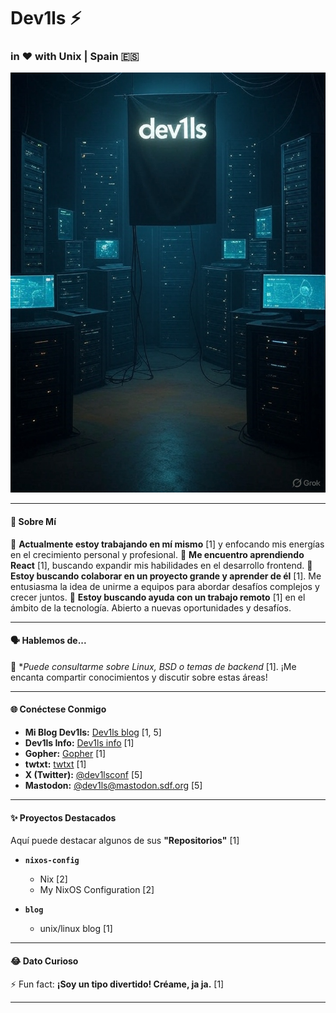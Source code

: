 # Dev1ls ⚡

### in ❤️ with Unix | Spain 🇪🇸

![banner](./dev1ls.jpg)


---

#### 👋 **Sobre Mí**

🔭 **Actualmente estoy trabajando en mí mismo** [1] y enfocando mis energías en el crecimiento personal y profesional.
🌱 **Me encuentro aprendiendo React** [1], buscando expandir mis habilidades en el desarrollo frontend.
👯 **Estoy buscando colaborar en un proyecto grande y aprender de él** [1]. Me entusiasma la idea de unirme a equipos para abordar desafíos complejos y crecer juntos.
🤔 **Estoy buscando ayuda con un trabajo remoto** [1] en el ámbito de la tecnología. Abierto a nuevas oportunidades y desafíos.

---

#### 🗣️ **Hablemos de...**

💬 **Puede consultarme sobre Linux, *BSD o temas de backend** [1]. ¡Me encanta compartir conocimientos y discutir sobre estas áreas!

---

#### 🌐 **Conéctese Conmigo**

*   **Mi Blog Dev1ls:** [Dev1ls blog](https://dev1ls.deno.dev) [1, 5]
*   **Dev1ls Info:** [Dev1ls info](http:dev1ls.sdf.org) [1]
*   **Gopher:** [Gopher](gopher://texto-plano.xyz:70/1/~dev1ls/) [1]
*   **twtxt:** [twtxt](http://dev1ls.sdf.org/twt.html) [1]
*   **X (Twitter):** [@dev1lsconf](https://x.com/dev1lsconf) [5]
*   **Mastodon:** [@dev1ls@mastodon.sdf.org](https://mastodon.sdf.org/@dev1ls) [5]

---

#### ✨ **Proyectos Destacados**

Aquí puede destacar algunos de sus **"Repositorios"** [1]

*   **`nixos-config`**
    *   Nix [2]
    *   My NixOS Configuration [2]

*   **`blog`**
    *   unix/linux blog [1]

---

#### 😂 **Dato Curioso**

⚡ Fun fact: **¡Soy un tipo divertido! Créame, ja ja.** [1]

---

